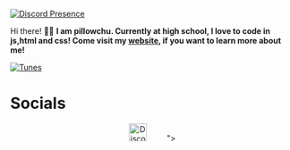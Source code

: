 [![Discord Presence](https://lanyard.cnrad.dev/api/828680715905400912)](https://discord.com/users/828680715905400912)

Hi there! 🤚🏻
**I am pillowchu. Currently at high school, I love to code in js,html and css! Come visit my [website](https://pillowchu.jketamine.dev), if you want to learn more about me!**
  

[![Tunes](https://spotify-github-profile.vercel.app/api/view?uid=ytlokaivq8oahh3nc9vmtcalx&cover_image=true&theme=default&show_offline=false&background_color=121212&interchange=true&bar_color=80ffff&bar_color_cover=true)](https://github.com/kittinan/spotify-github-profile)
<h1>Socials</h1>
<p align="center">
&nbsp;&nbsp;&nbsp;&nbsp;&nbsp;&nbsp;&nbsp;&nbsp;&nbsp;
<a href="https://discord.com/users/828680715905400912" target="_blank"><img alt="Discord" title="Discord" height="32" width="32" src="https://raw.githubusercontent.com/peterthehan/peterthehan/master/assets/discord.svg"></a>&nbsp;&nbsp;&nbsp;&nbsp;&nbsp;&nbsp;&nbsp;&nbsp;&nbsp;"></a>&nbsp;&nbsp;&nbsp;&nbsp;&nbsp;&nbsp;&nbsp;&nbsp;&nbsp;
